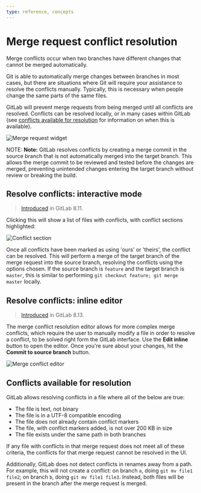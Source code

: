 ```yaml
---
type: reference, concepts
---
```


# Merge request conflict resolution

Merge conflicts occur when two branches have different changes that cannot be
merged automatically.

Git is able to automatically merge changes between branches in most cases, but
there are situations where Git will require your assistance to resolve the
conflicts manually. Typically, this is necessary when people change the same
parts of the same files.

GitLab will prevent merge requests from being merged until all conflicts are
resolved. Conflicts can be resolved locally, or in many cases within GitLab
(see [conflicts available for resolution](#conflicts-available-for-resolution)
for information on when this is available).

![Merge request widget](img/merge_request_widget.png)

NOTE: **Note:**
GitLab resolves conflicts by creating a merge commit in the source branch that
is not automatically merged into the target branch. This allows the merge
commit to be reviewed and tested before the changes are merged, preventing
unintended changes entering the target branch without review or breaking the
build.

## Resolve conflicts: interactive mode

> [Introduced](https://gitlab.com/gitlab-org/gitlab-foss/merge_requests/5479) in GitLab 8.11.

Clicking this will show a list of files with conflicts, with conflict sections
highlighted:

![Conflict section](img/conflict_section.png)

Once all conflicts have been marked as using 'ours' or 'theirs', the conflict
can be resolved. This will perform a merge of the target branch of the merge
request into the source branch, resolving the conflicts using the options
chosen. If the source branch is `feature` and the target branch is `master`,
this is similar to performing `git checkout feature; git merge master` locally.

## Resolve conflicts: inline editor

> [Introduced](https://gitlab.com/gitlab-org/gitlab-foss/merge_requests/6374) in GitLab 8.13.

The merge conflict resolution editor allows for more complex merge conflicts,
which require the user to manually modify a file in order to resolve a conflict,
to be solved right form the GitLab interface. Use the **Edit inline** button
to open the editor. Once you're sure about your changes, hit the
**Commit to source branch** button.

![Merge conflict editor](img/merge_conflict_editor.png)

## Conflicts available for resolution

GitLab allows resolving conflicts in a file where all of the below are true:

- The file is text, not binary
- The file is in a UTF-8 compatible encoding
- The file does not already contain conflict markers
- The file, with conflict markers added, is not over 200 KB in size
- The file exists under the same path in both branches

If any file with conflicts in that merge request does not meet all of these
criteria, the conflicts for that merge request cannot be resolved in the UI.

Additionally, GitLab does not detect conflicts in renames away from a path. For
example, this will not create a conflict: on branch `a`, doing `git mv file1
file2`; on branch `b`, doing `git mv file1 file3`. Instead, both files will be
present in the branch after the merge request is merged.

<!-- ## Troubleshooting

Include any troubleshooting steps that you can foresee. If you know beforehand what issues
one might have when setting this up, or when something is changed, or on upgrading, it's
important to describe those, too. Think of things that may go wrong and include them here.
This is important to minimize requests for support, and to avoid doc comments with
questions that you know someone might ask.

Each scenario can be a third-level heading, e.g. `### Getting error message X`.
If you have none to add when creating a doc, leave this section in place
but commented out to help encourage others to add to it in the future. -->
